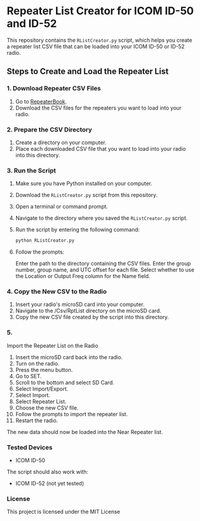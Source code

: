# Repeater List Creator for ICOM ID-50 and ID-52

This repository contains the `RListCreator.py` script, which helps you create a repeater list CSV file that can be loaded into your ICOM ID-50 or ID-52 radio.

## Steps to Create and Load the Repeater List

### 1. Download Repeater CSV Files
1. Go to [RepeaterBook](https://www.repeaterbook.com/).
2. Download the CSV files for the repeaters you want to load into your radio.

### 2. Prepare the CSV Directory
1. Create a directory on your computer.
2. Place each downloaded CSV file that you want to load into your radio into this directory.

### 3. Run the Script
1. Make sure you have Python installed on your computer.
2. Download the `RListCreator.py` script from this repository.
3. Open a terminal or command prompt.
4. Navigate to the directory where you saved the `RListCreator.py` script.
5. Run the script by entering the following command:
   ```sh
   python RListCreator.py
   ```
6. Follow the prompts:

    Enter the path to the directory containing the CSV files.
    Enter the group number, group name, and UTC offset for each file.
    Select whether to use the Location or Output Freq column for the Name field.

### 4. Copy the New CSV to the Radio

1. Insert your radio's microSD card into your computer.
2. Navigate to the <radio model>/Csv/RptList directory on the microSD card.
3. Copy the new CSV file created by the script into this directory.

### 5. 
Import the Repeater List on the Radio

1. Insert the microSD card back into the radio.
2. Turn on the radio.
3. Press the menu button.
4. Go to SET.
5. Scroll to the bottom and select SD Card.
6. Select Import/Export. 
7. Select Import. 
8. Select Repeater List. 
9. Choose the new CSV file. 
10. Follow the prompts to import the repeater list. 
11. Restart the radio.

The new data should now be loaded into the Near Repeater list.

### Tested Devices

* ICOM ID-50

The script should also work with:

* ICOM ID-52 (not yet tested)

### License

This project is licensed under the MIT License